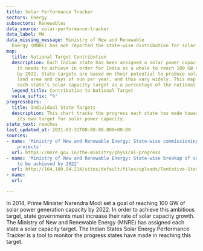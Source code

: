 ```yaml
---
title: Solar Performance Tracker
sectors: Energy
subsectors: Renewables
data_source: solar-performance-tracker
data_label: MW
data_missing_message: Ministry of New and Renewable
  Energy (MNRE) has not reported the state-wise distribution for solar target for
map:
  title: National Target Contribution
  description: Each Indian state has been assigned a solar power capacity target that
    it needs to achieve in order for India as a whole to reach 100 GW of solar power
    by 2022. State targets are based on their potential to produce solar power, including
    land area and days of sun per year, and thus vary widely. This map represents
    each state’s solar capacity target as a percentage of the national target.
  legend_title: Contribution to National Target
  value_suffix: "%"
progressbars:
  title: Individual State Targets
  description: This chart tracks the progress each state has made towards reaching
    its own target for solar power capacity.
state_text: reaches
last_updated_at: 2021-03-31T00:00:00.000+00:00
sources:
- name: 'Ministry of New and Renewable Energy: State-wise commissioning of solar power
    projects'
  url: https://mnre.gov.in/the-ministry/physical-progress
- name: 'Ministry of New and Renewable Energy: State-wise breakup of solar targets
    to be achieved by 2022'
  url: http://164.100.94.214/sites/default/files/uploads/Tentative-State-wise-break-up-of-Renewable-Power-by-2022.pdf
- name: 
  url: 

---
```

In 2014, Prime Minister Narendra Modi set a goal of reaching 100 GW of solar power generation capacity by 2022. In order to achieve this ambitious target, state governments must increase their rate of solar capacity growth. The Ministry of New and Renewable Energy (MNRE) has assigned each state a solar capacity target. The Indian States Solar Energy Performance Tracker is a tool to monitor the progress states have made in reaching this target.